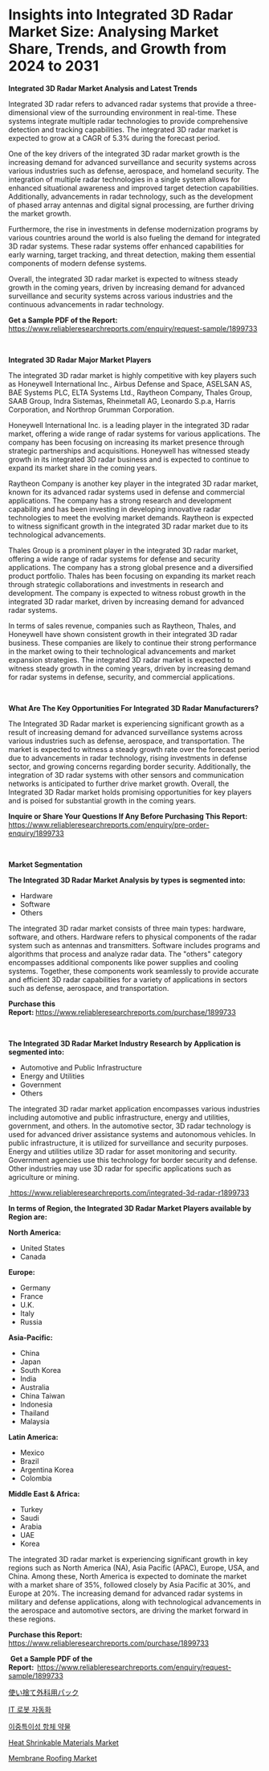 <p><h1>Insights into Integrated 3D Radar Market Size: Analysing Market Share, Trends, and Growth from 2024 to 2031</h1></p><p><strong>Integrated 3D Radar Market Analysis and Latest Trends</strong></p>
<p><p>Integrated 3D radar refers to advanced radar systems that provide a three-dimensional view of the surrounding environment in real-time. These systems integrate multiple radar technologies to provide comprehensive detection and tracking capabilities. The integrated 3D radar market is expected to grow at a CAGR of 5.3% during the forecast period.</p><p>One of the key drivers of the integrated 3D radar market growth is the increasing demand for advanced surveillance and security systems across various industries such as defense, aerospace, and homeland security. The integration of multiple radar technologies in a single system allows for enhanced situational awareness and improved target detection capabilities. Additionally, advancements in radar technology, such as the development of phased array antennas and digital signal processing, are further driving the market growth.</p><p>Furthermore, the rise in investments in defense modernization programs by various countries around the world is also fueling the demand for integrated 3D radar systems. These radar systems offer enhanced capabilities for early warning, target tracking, and threat detection, making them essential components of modern defense systems.</p><p>Overall, the integrated 3D radar market is expected to witness steady growth in the coming years, driven by increasing demand for advanced surveillance and security systems across various industries and the continuous advancements in radar technology.</p></p>
<p><strong>Get a Sample PDF of the Report:&nbsp;</strong> <a href="https://www.reliableresearchreports.com/enquiry/request-sample/1899733">https://www.reliableresearchreports.com/enquiry/request-sample/1899733</a></p>
<p>&nbsp;</p>
<p><strong>Integrated 3D Radar Major Market Players</strong></p>
<p><p>The integrated 3D radar market is highly competitive with key players such as Honeywell International Inc., Airbus Defense and Space, ASELSAN AS, BAE Systems PLC, ELTA Systems Ltd., Raytheon Company, Thales Group, SAAB Group, Indra Sistemas, Rheinmetall AG, Leonardo S.p.a, Harris Corporation, and Northrop Grumman Corporation.</p><p>Honeywell International Inc. is a leading player in the integrated 3D radar market, offering a wide range of radar systems for various applications. The company has been focusing on increasing its market presence through strategic partnerships and acquisitions. Honeywell has witnessed steady growth in its integrated 3D radar business and is expected to continue to expand its market share in the coming years.</p><p>Raytheon Company is another key player in the integrated 3D radar market, known for its advanced radar systems used in defense and commercial applications. The company has a strong research and development capability and has been investing in developing innovative radar technologies to meet the evolving market demands. Raytheon is expected to witness significant growth in the integrated 3D radar market due to its technological advancements.</p><p>Thales Group is a prominent player in the integrated 3D radar market, offering a wide range of radar systems for defense and security applications. The company has a strong global presence and a diversified product portfolio. Thales has been focusing on expanding its market reach through strategic collaborations and investments in research and development. The company is expected to witness robust growth in the integrated 3D radar market, driven by increasing demand for advanced radar systems.</p><p>In terms of sales revenue, companies such as Raytheon, Thales, and Honeywell have shown consistent growth in their integrated 3D radar business. These companies are likely to continue their strong performance in the market owing to their technological advancements and market expansion strategies. The integrated 3D radar market is expected to witness steady growth in the coming years, driven by increasing demand for radar systems in defense, security, and commercial applications.</p></p>
<p>&nbsp;</p>
<p><strong>What Are The Key Opportunities For Integrated 3D Radar Manufacturers?</strong></p>
<p><p>The Integrated 3D Radar market is experiencing significant growth as a result of increasing demand for advanced surveillance systems across various industries such as defense, aerospace, and transportation. The market is expected to witness a steady growth rate over the forecast period due to advancements in radar technology, rising investments in defense sector, and growing concerns regarding border security. Additionally, the integration of 3D radar systems with other sensors and communication networks is anticipated to further drive market growth. Overall, the Integrated 3D Radar market holds promising opportunities for key players and is poised for substantial growth in the coming years.</p></p>
<p><strong>Inquire or Share Your Questions If Any Before Purchasing This Report:</strong> <a href="https://www.reliableresearchreports.com/enquiry/pre-order-enquiry/1899733">https://www.reliableresearchreports.com/enquiry/pre-order-enquiry/1899733</a></p>
<p>&nbsp;</p>
<p><strong>Market Segmentation</strong></p>
<p><strong>The Integrated 3D Radar Market Analysis by types is segmented into:</strong></p>
<p><ul><li>Hardware</li><li>Software</li><li>Others</li></ul></p>
<p><p>The integrated 3D radar market consists of three main types: hardware, software, and others. Hardware refers to physical components of the radar system such as antennas and transmitters. Software includes programs and algorithms that process and analyze radar data. The "others" category encompasses additional components like power supplies and cooling systems. Together, these components work seamlessly to provide accurate and efficient 3D radar capabilities for a variety of applications in sectors such as defense, aerospace, and transportation.</p></p>
<p><strong>Purchase this Report:&nbsp;</strong><a href="https://www.reliableresearchreports.com/purchase/1899733">https://www.reliableresearchreports.com/purchase/1899733</a></p>
<p>&nbsp;</p>
<p><strong>The Integrated 3D Radar Market Industry Research by Application is segmented into:</strong></p>
<p><ul><li>Automotive and Public Infrastructure</li><li>Energy and Utilities</li><li>Government</li><li>Others</li></ul></p>
<p><p>The integrated 3D radar market application encompasses various industries including automotive and public infrastructure, energy and utilities, government, and others. In the automotive sector, 3D radar technology is used for advanced driver assistance systems and autonomous vehicles. In public infrastructure, it is utilized for surveillance and security purposes. Energy and utilities utilize 3D radar for asset monitoring and security. Government agencies use this technology for border security and defense. Other industries may use 3D radar for specific applications such as agriculture or mining.</p></p>
<p><a href="https://www.reliableresearchreports.com/integrated-3d-radar-r1899733">&nbsp;https://www.reliableresearchreports.com/integrated-3d-radar-r1899733</a></p>
<p><strong>In terms of Region, the Integrated 3D Radar Market Players available by Region are:</strong></p>
<p>
    <p> <strong> North America: </strong>
        <ul>
            <li>United States</li>
            <li>Canada</li>
        </ul>
        </p> 
    <p> <strong> Europe: </strong>
        <ul>
            <li>Germany</li>
            <li>France</li>
            <li>U.K.</li>
            <li>Italy</li>
            <li>Russia</li>
        </ul>
        </p> 
    <p> <strong> Asia-Pacific: </strong>
        <ul>
            <li>China</li>
            <li>Japan</li>
            <li>South Korea</li>
            <li>India</li>
            <li>Australia</li>
            <li>China Taiwan</li>
            <li>Indonesia</li>
            <li>Thailand</li>
            <li>Malaysia</li>
        </ul>
        </p> 
    <p> <strong> Latin America: </strong>
        <ul>
            <li>Mexico</li>
            <li>Brazil</li>
            <li>Argentina Korea</li>
            <li>Colombia</li>
        </ul>
        </p> 
    <p> <strong> Middle East & Africa: </strong>
        <ul>
            <li>Turkey</li>
            <li>Saudi</li>
            <li>Arabia</li>
            <li>UAE</li>
            <li>Korea</li>
        </ul>
    </p>
    </p>
<p><p>The integrated 3D radar market is experiencing significant growth in key regions such as North America (NA), Asia Pacific (APAC), Europe, USA, and China. Among these, North America is expected to dominate the market with a market share of 35%, followed closely by Asia Pacific at 30%, and Europe at 20%. The increasing demand for advanced radar systems in military and defense applications, along with technological advancements in the aerospace and automotive sectors, are driving the market forward in these regions.</p></p>
<p><strong>Purchase this Report: </strong><a href="https://www.reliableresearchreports.com/purchase/1899733">https://www.reliableresearchreports.com/purchase/1899733</a></p>
<p>&nbsp;<strong>Get a Sample PDF of the Report:&nbsp;&nbsp;</strong><a href="https://www.reliableresearchreports.com/enquiry/request-sample/1899733">https://www.reliableresearchreports.com/enquiry/request-sample/1899733</a></p>
<p><strong></strong></p>
<p><p><a href="https://github.com/LeanneBruen2023/Market-Research-Report-List-1/blob/main/151581420506.md">使い捨て外科用パック</a></p><p><a href="https://medium.com/@jordanilliamson678678_12326/it-%EB%A1%9C%EB%B4%87-%EC%9E%90%EB%8F%99%ED%99%94-%EC%8B%9C%EC%9E%A5-%EB%B3%B4%EA%B3%A0%EC%84%9C%EB%8A%94%EC%9D%B4-%EC%8B%9C%EC%9E%A5%EC%9D%98-%EC%B5%9C%EC%8B%A0-%ED%8A%B8%EB%A0%8C%EB%93%9C%EC%99%80-%EC%84%B1%EC%9E%A5-%EA%B8%B0%ED%9A%8C%EB%A5%BC-%EB%B3%B4%EC%97%AC%EC%A4%8D%EB%8B%88%EB%8B%A4-39dc820ac235">IT 로봇 자동화</a></p><p><a href="https://github.com/iansanftyord09878/Market-Research-Report-List-1/blob/main/648519718876.md">이중특이성 항체 약물</a></p><p><a href="https://issuu.com/reportprime-2/docs/heat-shrinkable-materials-market-size-2030.pptx">Heat Shrinkable Materials Market</a></p><p><a href="https://issuu.com/reportprime-2/docs/membrane-roofing-market-size-2030.pptx">Membrane Roofing Market</a></p></p>